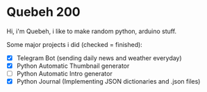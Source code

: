 # Quebeh 200

Hi, i'm Quebeh, i like to make random python, arduino stuff.

Some major projects i did (checked = finished):
- [x] Telegram Bot (sending daily news and weather everyday)
- [x] Python Automatic Thumbnail generator
- [ ] Python Automatic Intro generator
- [x] Python Journal (Implementing JSON dictionaries and .json files) 
